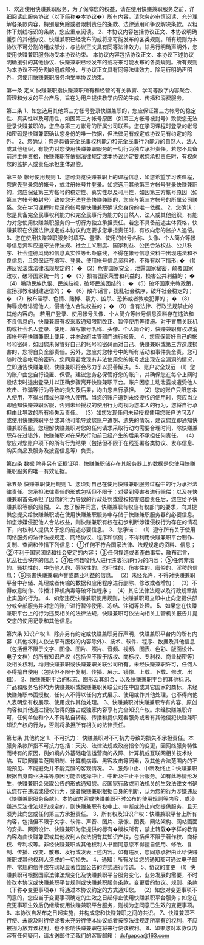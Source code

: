 1、欢迎使用快赚兼职服务，为了保障您的权益，请在使用快赚兼职服务之前，详细阅读此服务协议（以下简称�本协议�）所有内容，请您务必审慎阅读、充分理解各条款内容，特别是免除或者限制责任的条款、法律适用和争议解决条款。以粗体下划线标识的条款，您应重点阅读。
2、本协议内容包括协议正文、本协议明确援引的其他协议、快赚兼职已经发布的或将来可能发布的各类规则。所有规则为本协议不可分割的组成部分，与协议正文具有同等法律效力。除另行明确声明外，您使用快赚兼职服务均受本协议约束。
本协议内容包括协议正文、本协议下述协议明确援引的其他协议、快赚兼职已经发布的或将来可能发布的各类规则。所有规则为本协议不可分割的组成部分，与协议正文具有同等法律效力。除另行明确声明外，您使用快赚兼职服务均受本协议约束。

第一条 定义
快赚兼职指快赚兼职所有和经营的有关教育、学习等数字内容聚合、管理和分发的平台产品，旨在为用户提供教学内容的生成、传播和消费服务。

第二条 1、如您选用其他第三方帐号登录快赚兼职的，您应保证第三方帐号的稳定性、真实性以及可用性，如因第三方帐号原因（如第三方帐号被封号）致使您无法登录快赚兼职的，您应与第三方帐号的所属公司联系。您在学习课程时登录的帐号和密码是快赚兼职确认您身份的唯一依据，但法律另有规定或协议另有约定的除外。
2、您确认：您是具备完全民事权利能力和完全民事行为能力的自然人、法人或其他组织，有能力对您使用快赚兼职服务的一切行为独立承担责任。若您不具备前述主体资格，快赚兼职在依据法律规定或本协议约定要求您承担责任时，有权向您的监护人或责任承担主体追偿。

第三条 帐号使用规则
1、您可浏览快赚兼职上的课程信息，如您希望学习该课程，您需先登录您的帐号，或注册帐号并登录。如您选用其他第三方帐号登录快赚兼职的，您应保证第三方帐号的稳定性、真实性以及可用性，如因第三方帐号原因（如第三方帐号被封号）致使您无法登录快赚兼职的，您应与第三方帐号的所属公司联系。您在学习课程时登录的帐号是快赚兼职确认您身份的唯一依据。
2、您确认：您是具备完全民事权利能力和完全民事行为能力的自然人、法人或其他组织，有能力对您使用快赚兼职服务的一切行为独立承担责任。若您不具备前述主体资格，快赚兼职在依据法律规定或本协议约定要求您承担责任时，有权向您的监护人追偿。
3、您在使用快赚兼职服务时填写、登录、使用的帐号名称、头像、个人简介等帐号信息资料应遵守法律法规、社会主义制度、国家利益、公民合法权益、公共秩序、社会道德风尚和信息真实性等七条底线，不得在帐号信息资料中出现违法和不良信息，且您保证在填写、登录、使用帐号信息资料时，不得有以下情形:
� （1）违反宪法或法律法规规定的；
� （2）危害国家安全，泄露国家秘密，颠覆国家政权，破坏国家统一的；
� （3）损害国家荣誉和利益的，损害公共利益的；
� （4）煽动民族仇恨、民族歧视，破坏民族团结的；
� （5）破坏国家宗教政策，宣扬邪教和封建迷信的；
� （6）散布谣言，扰乱社会秩序，破坏社会稳定的；
� （7）散布淫秽、色情、赌博、暴力、凶杀、恐怖或者教唆犯罪的；
� （8）侮辱或者诽谤他人，侵害他人合法权益的；
� （9）含有法律、行政法规禁止的其他内容的。
若用户登录、使用帐号头像、个人简介等帐号信息资料存在违法和不良信息的，快赚兼职有权采取通知限期改正、暂停使用等措施。对于冒用关联机构或社会名人登录、使用、填写帐号名称、头像、个人简介的，快赚兼职有权取消该帐号在快赚兼职上使用，并向政府主管部门进行报告。
4、您应保管好自己的帐号和密码，如因您未保管好自己的帐号和密码而对自己、快赚兼职或第三方造成损害的，您将自负全部责任。另外，您应对您帐号中的所有活动和事件负全责。您可随时改变帐号的密码。您同意若发现有非法使用您的帐号或出现安全漏洞的情况，立即通告快赚兼职，快赚兼职将会尽力予以妥善解决。
5、账户安全规范
（1）您的账户由您自行设置、保管。建议您务必保管好您的账户，并确保您在每个上网时段结束时退出登录并以正确步骤离开快赚兼职平台。账户因您主动泄露或遭受他人攻击、诈骗等行为导致的损失及后果，均由您自行承担。
（2）您的账户只限您本人使用，不得出借或分享他人使用。当您的账户遭到未经授权的使用时，您应当立即通知快赚兼职客服，否则未经授权的使用行为均视为您本人的行为，您将自行承担由此导致的所有损失及责任。
（3）如您发现任何未经授权使用您账户访问及/或使用快赚兼职平台或其他可能导致您账户遭窃、遗失的情况，建议您立即通知快赚兼职客服。您理解快赚兼职对您的任何请求采取行动均需要合理时间，除快赚兼职存在过错外，快赚兼职对在采取行动前已经产生的后果不承担任何责任。
（4）您应对您账户项下的所有行为结果（包括但不限于在线签署各类协议、发布信息、购买商品及服务及披露信息等）负责。

第四条 数据
除非另有证据证明，快赚兼职储存在其服务器上的数据是您使用快赚兼职服务的唯一有效证据。

第五条 快赚兼职使用规则
1、您须对自己在使用快赚兼职服务过程中的行为承担法律责任。您承担法律责任的形式包括但不限于：对受到侵害者进行赔偿；以及在快赚兼职首先承担了因您的行为导致的行政处罚或侵权损害赔偿责任后，您应给予快赚兼职等额的赔偿。
2、您了解并同意，快赚兼职有权应有权部门的要求，向其提供您提交给快赚兼职或在使用快赚兼职服务中存储于快赚兼职服务器的必要信息。如您涉嫌侵犯他人合法权益，则快赚兼职有权在初步判断涉嫌侵权行为存在的情况下，向权利人提供关于您的前述必要信息。
3、您承诺：
（1）遵守所有关于使用网络服务的法律法规规定、网络协议、程序和惯例；不得利用快赚兼职平台制作、复制、查阅和传播下列信息：
①任何不符合国家法律、法规规定的资料、信息；
②不利于国家团结和社会安定的内容；
③任何捏造或者歪曲事实，散布谣言，扰乱社会秩序的信息；
④任何教唆他人进行违法犯罪行为的内容；
⑤任何非法的、骚扰性的、中伤他人的、辱骂性的、恐吓性的、伤害性的、庸俗的、淫秽的信息；
⑥损害快赚兼职声誉或商业利益的信息。
（2）未经允许，不得对快赚兼职平台中存储、处理或者传输的数据和应用程序进行删除、修改或者增加；
（3）不得故意制作、传播计算机病毒等破坏性程序；
（4）其它法律法规以及行政规章禁止实施的行为。
4、如您违反快赚兼职使用规则，快赚兼职可立即中止向您提供部分或全部服务并对您的账户进行暂停使用、冻结、注销等处理。
5、如果您在快赚兼职平台上的行为违反相关的法律法规，快赚兼职可依法向相关主管机关报告并提交您的使用记录和其他信息。

第六条 知识产权
1、除非另有约定或快赚兼职另行声明，快赚兼职平台内的所有内容（其他权利人依法享有版权的内容除外）、技术、软件、程序、数据及其他信息（包括但不限于文字、图像、图片、照片、音频、视频、图表、色彩、版面设计、电子文档）的所有知识产权（包括但不限于版权、商标权、专利权、商业秘密等）及相关权利，均归快赚兼职或快赚兼职关联公司所有。未经快赚兼职许可，任何人不得擅自使用（包括但不限于复制、传播、展示、镜像、上载、下载、修改、出租）。
2、快赚兼职平台的标志、图形及其组合，以及快赚兼职平台的其他标识、产品和服务名称均为快赚兼职或快赚兼职关联公司在中国或其它国家的商标，未经快赚兼职书面授权，任何人不得以任何方式展示、使用或作其他处理，也不得向他人表明您有权展示、使用或作其他处理。
3、快赚兼职对快赚兼职专有内容、原创内容和其他通过授权取得的独占或独家内容享有完全知识产权。未经快赚兼职许可，任何单位和个人不得私自转载、传播和提供观看服务或者有其他侵犯快赚兼职知识产权的行为，否则将承担所有相关的法律责任。

第七条 其他约定
1、不可抗力：
快赚兼职对不可抗力导致的损失不承担责任。本服务条款所指不可抗力包括：天灾、法律法规或政府指令的变更，因网络服务特性而特有的原因，例如境内外基础电信运营商的故障、计算机或互联网相关技术缺陷、互联网覆盖范围限制、计算机病毒、黑客攻击等因素，及其他合法范围内的不能预见、不能避免并不能克服的客观情况。
2、服务中止、中断及终止：快赚兼职根据自身商业决策等原因可能会选择中止、中断及中止平台服务。如有此等情形发生，快赚兼职会采取公告的形式通知您。经国家行政或司法机关的生效法律文书确认您存在违法或侵权行为，或者快赚兼职根据自身的判断，认为您的行为涉嫌违反《快赚兼职服务条款》、本协议内容或快赚兼职不时公布的使用规则等内容，或涉嫌违反法律法规的规定的，则快赚兼职有权中止、中断或终止向您提供服务，且无须为此向您或任何第三方承担责任。
3、所有权及知识产权：快赚兼职平台上所有内容，包括但不限于文字、软件、声音、图片、录像、图表、网站架构、网站画面的安排、网页设计、快赚兼职为您提供的标有�版权所有，禁止转载�字样的教育内容均由快赚兼职或其他权利人依法拥有其知识产权，包括但不限于著作权、商标权、专利权等。非经快赚兼职或其他权利人书面同意您不得擅自使用、修改、复制、传播、改变、散布、发行或发表上述内容。如有违反，您同意承担由此给快赚兼职或其他权利人造成的一切损失。
4、通知：所有发给您的通知都可通过电子邮件、常规的信件或在网站显著位置公告的方式进行传送。
5、协议的变更 （1）快赚兼职可根据国家法律法规变化及快赚兼职平台服务变化、业务发展的需要，不时修改本协议或快赚兼职平台规则或快赚兼职服务条款，变更后的协议、规则、条款（下称�变更事项�）将通过本协议约定的方式通知您。
（2）如您对变更事项不同意的，您应当于变更事项确定的生效之日起停止使用快赚兼职平台服务；如您在变更事项生效后仍继续使用快赚兼职平台服务，则视为您同意已生效的变更事项。
6、本协议自发布之日起实施，并构成您和快赚兼职之间的共识。
7、快赚兼职不行使、未能及时行使或者未充分行使本协议或者按照法律规定所享有的权利，不应被视为放弃该权利，也不影响快赚兼职在将来行使该权利。
8、如果您对本协议内容有任何疑问，请发送邮件至我们的客服邮箱： dcfgapca@163.com
